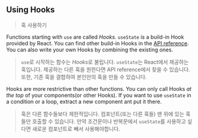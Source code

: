 ## Using Hooks
> 훅 사용하기

Functions starting with `use` are called _Hooks_. `useState` is a build-in Hook provided by React. You can find other build-in Hooks in the [API reference](https://react.dev/reference/react). You can also write your own Hooks by combining the existing ones.
> `use`로 시작하는 함수는 *Hooks*로 불립니다. `useState`는 React에서 제공하는 훅입니다. 제공하는 다른 훅을 원한다면 API reference에서 찾을 수 있습니다. 또한, 기존 훅을 결합하여 본인만의 훅을 만들 수 있습니다.  

Hooks are more restrictive than other functions. You can only call Hooks _at the top_ of your components(or other Hooks). If you want to use `useState` in a condition or a loop, extract a new component ant put it there.
> 훅은 다른 함수들보다 제한적입니다. 컴포넌트(또는 다른 훅들) 맨 위에 있는 훅들만 호출할 수 있습니다. 만약 조건문이나 반복문에서 `useState`를 사용하고 싶다면 새로운 컴포넌트로 빼서 사용해야합니다.